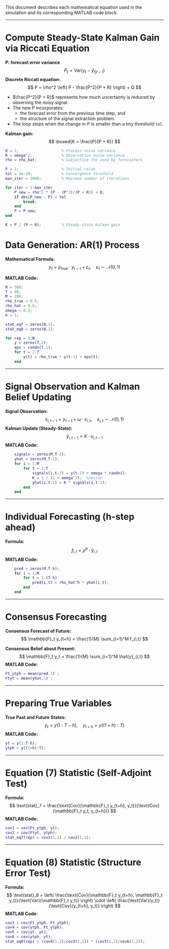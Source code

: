 This document describes each mathematical equation used in the simulation and its corresponding MATLAB code block.

---

Compute Steady-State Kalman Gain via Riccati Equation
===

**P: forecast error variance**
$$
P_t = \text{Var}(y_t - \hat{y}_{t|t-1})
$$
**Discrete Riccati equation:**
$$
P = \rho^2 \left( P - \frac{P^2}{P + R} \right) + Q
$$

- $\frac{P^2}{P + R}$ represents how much uncertainty is reduced by observing the noisy signal.
- The new $P$ incorporates:
	- the forecast error from the previous time step, and
	- the structure of the signal extraction problem.
- The loop stops when the change in $P$ is smaller than a tiny threshold `tol`.

**Kalman gain:**
$$
\boxed{K = \frac{P}{P + R}}
$$

```matlab
Q = 1;                   % Process noise variance
R = omega^2;             % Observation noise variance
rho = rho_hat;           % Subjective rho used by forecasters

P = 1;                   % Initial value
tol = 1e-10;             % Convergence threshold
max_iter = 1000;         % Maximum number of iterations

for iter = 1:max_iter
    P_new = rho^2 * (P - (P^2)/(P + R)) + Q;
    if abs(P_new - P) < tol
        break;
    end
    P = P_new;
end

K = P / (P + R);         % Steady-state Kalman gain
```



# Data Generation: AR(1) Process

**Mathematical Formula:**
$$
y_t = \rho_{\text{true}} \cdot y_{t-1} + \varepsilon_t, \quad \varepsilon_t \sim \mathcal{N}(0, 1)
$$


**MATLAB Code:**
```matlab
N = 500;    
T = 80;          
M = 100;          
rho_true = 0.5;   
rho_hat = 0.8;    
omega = 0.5;      
h = 1;            

stat_eq7 = zeros(N,1);
stat_eq8 = zeros(N,1);

for rep = 1:N
    y = zeros(T,1);
    eps = randn(T,1);
    for t = 2:T
        y(t) = rho_true * y(t-1) + eps(t);
    end

```

---

# Signal Observation and Kalman Belief Updating

**Signal Observation:**
$$
s_{i,t-1} = y_{t-1} + \omega \cdot \varepsilon_{i,t}, \quad \varepsilon_{i,t} \sim \mathcal{N}(0,1)
$$
**Kalman Update (Steady-State):**
$$
\hat{y}_{i,t-1} = K \cdot s_{i,t-1}
$$
**MATLAB Code:**

```matlab
    signals = zeros(M,T-1);
    yhat = zeros(M,T-1);
    for i = 1:M
        for t = 2:T
            signals(i,t-1) = y(t-1) + omega * randn();
            K = 1 / (1 + omega^2);  %revise
            yhat(i,t-1) = K * signals(i,t-1);
        end
    end

```

---

# Individual Forecasting (h-step ahead)

**Formula:**
$$
f_{i,t} = \widetilde{\rho}^h \cdot \hat{y}_{i,t}
$$
**MATLAB Code:**

```matlab
    pred = zeros(M,T-h);
    for i = 1:M
        for t = 1:(T-h)
            pred(i,t) = rho_hat^h * yhat(i,t);
        end
    end

```

---

# Consensus Forecasting

**Consensus Forecast of Future:**
$$
\mathbb{F}_t y_{t+h} = \frac{1}{M} \sum_{i=1}^M f_{i,t}
$$


**Consensus Belief about Present:**
$$
\mathbb{F}_t y_t = \frac{1}{M} \sum_{i=1}^M \hat{y}_{i,t}
$$
**MATLAB Code:**

```matlab
Ft_ytph = mean(pred,1)';
Ftyt = mean(yhat,1)';
```

---

# Preparing True Variables

**True Past and Future States:**
$$
y_t = y(1:T-h), \quad y_{t+h} = y((1+h):T)
$$
**MATLAB Code:**

```matlab
yt = y(1:T-h);
ytph = y((1+h):T);
```

---

# Equation (7) Statistic (Self-Adjoint Test)

**Formula:**
$$
\text{stat}_7 = \frac{\text{Cov}(\mathbb{F}_t y_{t+h}, y_t)}{\text{Cov}(\mathbb{F}_t y_t, y_{t+h})}
$$
**MATLAB Code:**
```matlab
cov1 = cov(Ft_ytph, yt);    
cov2 = cov(Ftyt, ytph);    
stat_eq7(rep) = cov1(1,2) / cov2(1,2);
```

---

# Equation (8) Statistic (Structure Error Test)

**Formula:**
$$
\text{stat}_8 = 
\left( \frac{\text{Cov}(\mathbb{F}_t y_{t+h}, \mathbb{F}_t y_t)}{\text{Var}(\mathbb{F}_t y_t)} \right)
\cdot
\left( \frac{\text{Var}(y_t)}{\text{Cov}(y_{t+h}, y_t)} \right)
$$
**MATLAB Code:**

```matlab
cov3 = cov(Ft_ytph, Ft_ytph);  
cov4 = cov(ytph, Ft_ytph);    
cov5 = cov(yt, yt);           
cov6 = cov(ytph, yt);        
stat_eq8(rep) = (cov4(1,2)/cov3(1,1)) * (cov5(1,1)/cov6(1,2));
```
